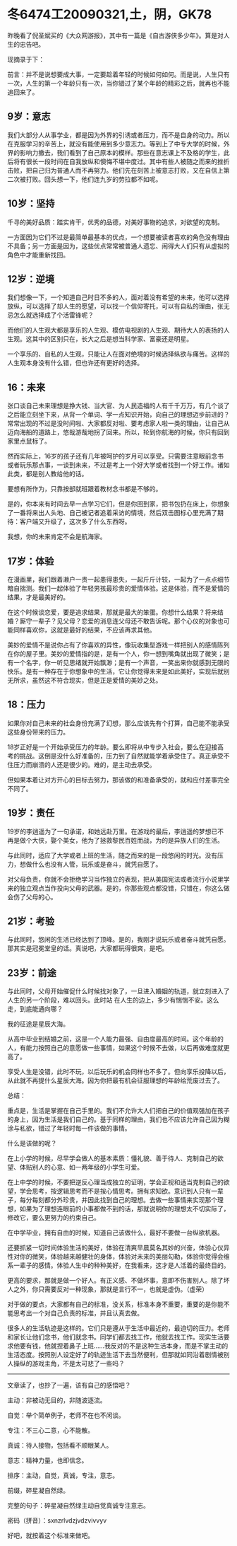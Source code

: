 # 冬6474工20090321,土，阴，GK78

昨晚看了倪圣斌买的《大众网游报》，其中有一篇是《自古游侠多少年》。算是对人生的忠告吧。

现摘录于下：

前言：并不是说想要成大事，一定要趁着年轻的时候如何如何。而是说，人生只有一次，人生的第一个年龄只有一次，当你错过了某个年龄的精彩之后，就再也不能追回来了。

## 9岁：意志

我们大部分人从事学业，都是因为外界的引诱或者压力，而不是自身的动力。所以在克服学习的辛苦上，就没有能使用到多少意志力。等到上了中专大学的时候，外界的影响力撤去，我们看到了自己原本的模样。那些在意志课上不及格的学生，此后将有很长一段时间在自我放纵和懊悔不堪中度过。其中有些人被随之而来的挫折击败，把自己归为普通人而不再努力。他们先在刻苦上被意志打败，又在自信上第二次被打败。回头想一下，他们连九岁的劳拉都不如呢。

## 10岁：坚持

千寻的美好品质：踏实肯干，优秀的品德，对美好事物的追求，对欲望的克制。

一方面因为它们不过是最简单最基本的优点，一个想要被读者喜欢的角色没有理由不具备；另一方面是因为，这些优点常常被普通人遗忘、闹得大人们只有从虚拟的角色中才能重新找回。

## 12岁：逆境

我们想像一下，一个知道自己时日不多的人，面对着没有希望的未来，他可以选择放纵，可以选择了却人生的愿望，可以找一个信仰寄托，可以有自私的理由，张无忌怎么就选择成了个活雷锋呢？

而他们的人生观大都是享乐的人生观、模仿电视剧的人生观、期待大人的表扬的人生观。这其中的区别只在，长大之后是想当科学家、富豪还是明星。

一个享乐的、自私的人生观，只能让人在面对绝境的时候选择纵欲与痛苦。这样的人生观本身没有什么错，但也许还有更好的选择。

## 16：未来

张口谈自己未来理想是挣大钱、当大官、为人民造福的人有千千万万，有几个谈了之后能立刻坐下来，从背一个单词、学一点知识开始，向自己的理想迈步前进的？常常出现的不过是没时间啦、大家都反对啦、要考虑家人啦一类的理由，让自己从迈向海船的道路上，悠哉游哉地拐了回来。所以，轮到你航海的时候，你只有回到家里点鼠标了。

然而实际上，16岁的孩子还有几年被呵护的岁月可以享受。只需要注意眼前念书或者玩乐那点事，一谈到未来，不过是考上一个好大学或者找到一个好工作。诸如此类，都是别人教给他的话。

要想有所作为，只靠按部就班跟着教材念书都是不够的。

是的，你本来有时间去早一点学习它们，但是你回到家，把书包扔在床上，你想象了一番将来出人头地、自己被记者追着采访的情境，然后双击图标心里充满了期待：客户端又升级了，这次多了什么东西呀。

我想，你的未来肯定不会是航海家。

## 17岁：体验

在漫画里，我们跟着濑户一贵一起患得患失，一起斤斤计较，一起为了一点点细节暗自揣测。我们一起体验了年轻男孩最珍贵的爱情体验。这是体验，而不是爱情的结果，才是最美好的。

在这个时候谈恋爱，要是追求结果，那就是最大的笨蛋。你想什么结果？将来结婚？厮守一辈子？见父母？恋爱的消息连父母还不敢告诉呢。那个心仪的对象也可能同样喜欢你，这就是最好的结果，不应该再求其他。

美妙的爱情不是说你占有了你喜欢的异性，像玩收集型游戏一样把别人的感情陈列在你的屋子里。美妙的爱情指的是，是有一个人，你一想到嘴角就出现了微笑；是有一个名字，你一听见思绪就开始飘渺；是有一个声音，一笑出来你就感到无限的快乐。是有一种存在于你想象中的生活，它让你觉得未来是如此美好，实现后就别无所求，虽然这不符合现实，但是正是爱情的美妙之处。

## 18：压力

如果你对自己未来的社会身份充满了幻想，那么应该先有个打算，自己能不能承受这些身份带来的压力。

18岁正好是一个开始承受压力的年龄。要么即将从中专步入社会，要么在迎接高考的挑战。这倒是没什么好准备的，压力到了自然就能学着承受住了。真正承受不住压力而崩溃的人还是很少的。难的，是主动去承受。

但如果本着让对方开心的目标去努力，那该做的和准备承受的，就和应付差事完全不同了。

## 19岁：责任

19岁的李逍遥为了一句承诺，和她远赴万里。在游戏的最后，李逍遥的梦想已不再是做个大侠，娶个美女，他为了拯救黎民百姓而战，为的是异族人们的生活。

与此同时，适应了大学或者上班的生活，随之而来的是一段悠闲的时光。没有压力，想做什么也没有人管，玩乐或是奋斗，就凭自愿了。

对父母负责，你就不会拒绝学习当作独立的表现，把从美国宪法或者流行小说里学来的独立观点当作投向父母的武器。是的，你那些观点都没错，只错在，你这么做会伤了父母的心。

## 21岁：考验

与此同时，悠闲的生活已经达到了顶峰。是的，我刚才说玩乐或者奋斗就凭自愿。那其实是冠冕堂皇的话。真说吧，大家都玩得很爽，是吧。

## 23岁：前途

与此同时，父母开始催促什么时候找对象了，一旦进入婚姻的轨道，就立刻进入了人生的另一个阶段，难以回头。此时站 在人生的边上，多少有惴惴不安。这么走，到底能通向哪？

我的征途是星辰大海。

从高中毕业到结婚之前，这是一个人能力最强、自由度最高的时间。这个年龄的人，有能力按照自己的意愿做一些事情，如果这个时候不去做，以后再做难度就更高了。

享受人生是没错，此时不玩，以后玩乐的机会同样也不多了。但向享乐投降以后，从此就不再提什么星辰大海。因为你把最有机会征服理想的年龄给荒废过去了。

总结：

重点是，生活是掌握在自己手里的。我们不允许大人们把自己的价值观强加在孩子的身上，因为生活是我们自己的。基于同样的理由，我们也不应该允许自己因为糊涂与私欲，错过了年轻时每一件该做的事情。

什么是该做的呢？

在上小学的时候，尽早学会做人的基本素质：懂礼貌、善于待人、克制自己的欲望、体贴别人的心意、如一两年级的小学生可爱。

在上中学的时候，不要把逆反心理当成独立的证明，学会正视和适当克制自己的欲望，学会思考，按逻辑思考而不是按心情思考。拥有求知欲。意识到人只有一辈子，每分每刻都分外珍贵，并因此找到自己的理想。去做一些事情来实现那个理想，如果为了理想连眼前的小事都做不到的话，那就说明你的理想太不切实际了，修改它，要么更努力的约束自己。

在中学毕业，拥有自由的时候，知道自己该做什么，最好不要做一台纵欲机器。

还要抓紧一切时间体验生活的美好，体验在清爽早晨莫名其妙的兴奋，体验心仪异性对你的微笑，体验越来越健壮的身体，体验对未来的美丽勾勒，体验你觉得会维系一辈子的感情。体验人生中的种种美好，在我看来，这才是人活着的最终目的。

更高的要求，那就是做一个好人。有正义感、不做坏事，意即不伤害别人。除了坏人之外，你只需要反对一种现象，那就是言行不一，也就是虚伪。（虚荣）

对于做的要点，大家都有自己的标准，没关系，标准本身不重要，重要的是你能不能思考出一个对自己负责的标准，并且认真去做。

很多人的生活轨迹是这样的。它们只是遵从于生活中最近的，最迫切的压力。老师和家长让他们念书，他们就念书。同学们都去找工作，他就去找工作。现实生活要求他要有钱，他就捏着鼻子上班……我反对的不是这种生活本身，而是不掌主动的生活态度。按照别人设定好了的轨迹生活下去当然便利，但那就如同沿着剧情被别人操纵的游戏主角，不是太可悲了一些吗？

----

文章读了，也抄了一遍，该有自己的感悟吧？

主动：非被动无目的，非随波逐流。

自觉：举个简单例子，老师不在也不闲谈。

专注：不三心二意，心不能散。

真诚：待人接物，包括看不顺眼某人。

意志：精神力量，也即信念。

排序：主动，自觉，真诚，专注，意志。

前缀，碎星凝自然绿。

完整的句子：碎星凝自然绿主动自觉真诚专注意志。

密码（拼音）：sxnzrlvdzjvdzvivvyv

好吧，就按着这个标准来做吧。
